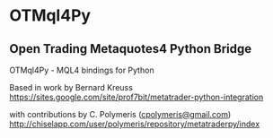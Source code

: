 # OTMql4Py
## Open Trading Metaquotes4 Python Bridge

OTMql4Py - MQL4 bindings for Python

Based in work by Bernard Kreuss
https://sites.google.com/site/prof7bit/metatrader-python-integration

with contributions by C. Polymeris (cpolymeris@gmail.com)
http://chiselapp.com/user/polymeris/repository/metatraderpy/index




